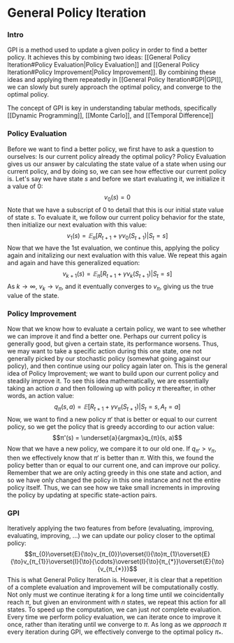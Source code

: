 # General Policy Iteration
### Intro
GPI is a method used to update a given policy in order to find a better policy. It achieves this by combining two ideas: [[General Policy Iteration#Policy Evaluation|Policy Evaluation]] and [[General Policy Iteration#Policy Improvement|Policy Improvement]]. By combining these ideas and applying them repeatedly in [[General Policy Iteration#GPI|GPI]], we can slowly but surely approach the optimal policy, and converge to the optimal policy.

The concept of GPI is key in understanding tabular methods, specifically [[Dynamic Programming]], [[Monte Carlo]], and [[Temporal Difference]]

### Policy Evaluation
Before we want to find a better policy, we first have to ask a question to ourselves: Is our current policy already the optimal policy? Policy Evaluation gives us our answer by calculating the state value of a state when using our current policy, and by doing so, we can see how effective our current policy is. Let's say we have state $s$ and before we start evaluating it, we initialize it a value of 0:
$$v_{0}(s) = 0$$ 
Note that we have a subscript of 0 to detail that this is our initial state value of state $s$. To evaluate it, we follow our current policy behavior for the state, then initialize our next evaluation with this value: 
$$v_{1}(s) = 𝔼_{π}[R_{t+1} + γv_{0}(S_{t+1}) | S_{t} = s]$$
Now that we have the 1st evaluation, we continue this, applying the policy again and initalizing our next evaluation with this value. We repeat this again and again and have this generalized equation:
$$v_{k+1}(s) = 𝔼_{π}[R_{t+1} + γv_{k}(S_{t+1}) | S_{t} = s]$$
As $k \to \infty$, $v_{k} \to v_{π}$, and it eventually converges to $v_{π}$, giving us the true value of the state.
### Policy Improvement
Now that we know how to evaluate a certain policy, we want to see whether we can improve it and find a better one. Perhaps our current policy is generally good, but given a certain state, its performance worsens. Thus, we may want to take a specific action during this one state, one not generally picked by our stochastic policy (somewhat going against our policy), and then continue using our policy again later on. This is the general idea of Policy Improvement; we want to build upon our current policy and steadily improve it. 
To see this idea mathematically, we are essentially taking an action $a$ and then following up with policy $π$ thereafter, in other words, an action value:
$$q_{π}(s,a)= 𝔼[R_{t+1} + γv_{π}(S_{t+1})| S_{t} = s, A_{t} = a]$$
Now, we want to find a new policy $π'$ that is better or equal to our current policy, so we get the policy that is greedy according to our action value:
$$π'(s) = \underset{a}{argmax}q_{π}(s, a)$$
Now that we have a new policy, we compare it to our old one. If $q_{π'} > v_{π}$, then we effectively know that $π'$ is better than $π$. With this, we found the policy better than or equal to our current one, and can improve our policy. Remember that we are only acting greedy in this one state and action, and so we have only changed the policy in this one instance and not the entire policy itself. Thus, we can see how we take small increments in improving the policy by updating at specific state-action pairs.

### GPI
Iteratively applying the two features from before (evaluating, improving, evaluating, improving, ...) we can update our policy closer to the optimal policy:
$$π_{0}\overset{E}{\to}v_{π_{0}}\overset{I}{\to}π_{1}\overset{E}{\to}v_{π_{1}}\overset{I}{\to}{\cdots}\overset{I}{\to}{π_{*}}\overset{E}{\to}{v_{π_{*}}}$$
This is what General Policy Iteration is. However, it is clear that a repetition of a complete evaluation and improvement will be computationally costly. Not only must we continue iterating $k$ for a long time until we coincidentally reach $π$, but given an environment with $n$ states, we repeat this action for all states. To speed up the computation, we can just *not* complete evaluation. Every time we perform policy evaluation, we can iterate once to improve it once, rather than iterating until we converge to $π$. As long as we *approach* $π$ every iteration during GPI, we effectively converge to the optimal policy $π_{*}$. 
